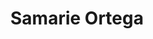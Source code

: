 ---
pid: llp99
title: Samarie Ortega
location_transcription: Hutting Park
coordinates: "[-75.143708789736, 40.017665623383]"
zipcode: '19120'
gen_neighborhood: North Philadelphia
neighborhood: Logan,Olney
outside_phl: 
age: '12'
age_range: 6-13
instagram: 
image_file_name: llp_99.jpg
proposal_transcription: All people are equal no matter what they say or do.  No matter
  what race or color they are.
topic: Human Rights,Race Ethnicity
topic_summary: 0, 0
type: Mural,Stumble Stone,Plaque,Image
keywords_other: 
credit: Samarie Ortega
image_labels: Equality
twitter: 
facebook: 
permalink: "/monuments/llp99/"
layout: item-page
---
